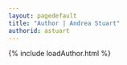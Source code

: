 ```yaml
---
layout: pagedefault
title: "Author | Andrea Stuart"
authorid: astuart
---
```

{% include loadAuthor.html %}